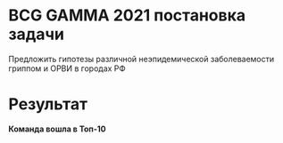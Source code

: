 # BCG GAMMA 2021 постановка задачи
Предложить гипотезы различной неэпидемической заболеваемости гриппом и ОРВИ в городах РФ

# Результат 
**Команда вошла в Топ-10**
